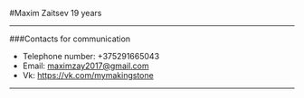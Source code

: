 #Maxim Zaitsev 19 years

---

###Contacts for communication

- Telephone number: +375291665043
- Email: maximzay2017@gmail.com
- Vk: https://vk.com/mymakingstone

---
